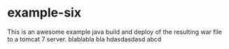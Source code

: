 # example-six

This is an awesome example java build and deploy of the resulting
war file to a tomcat 7 server.
blablabla bla
hdasdasdasd
abcd

